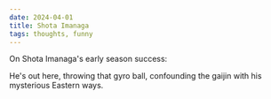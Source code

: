 ```yaml
---
date: 2024-04-01
title: Shota Imanaga
tags: thoughts, funny
---
```


On Shota Imanaga's early season success:

He's out here, throwing that gyro ball, confounding the gaijin with his mysterious Eastern ways. 
